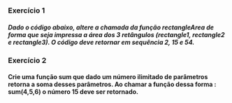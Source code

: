 ### Exercício 1 

##### Dado o código abaixo, altere a chamada da função rectangleArea de forma que seja impressa a área dos 3 retângulos (rectangle1, rectangle2 e rectangle3). O código deve retornar em sequência 2, 15 e 54.

### Exercício 2 

#### Crie uma função sum que dado um número ilimitado de parâmetros retorna a soma desses parâmetros. Ao chamar a função dessa forma : sum(4,5,6) o número 15 deve ser retornado.

